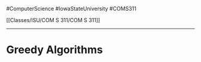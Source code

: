 #ComputerScience  #IowaStateUniversity  #COMS311 


[[Classes/ISU/COM S 311/COM S 311]] 

---

# Greedy Algorithms